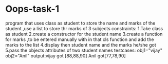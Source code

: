 # Oops-task-1

program that uses class as student to store the name and marks of the student ,use a list to store thr marks of 3 subjects 
constraints:
1.Take class as student 
2.create a constructor for the student name
3.create a function for marks ,to be entered manually with in that cls function and add the marks to the list
4.display then student name and the marks he/she got 
5.pass the objects attributes of two student names
testcases:
obj1="vijay"
obj2="Anil"
output:vijay got [88,88,90]
       Anil got[77,78,90]
